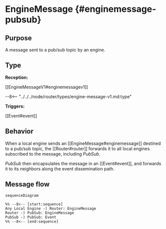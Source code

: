 <div class="message" markdown>


# EngineMessage {#enginemessage-pubsub}

## Purpose

<!-- --8<-- [start:purpose] -->
A message sent to a pub/sub topic by an engine.
<!-- --8<-- [end:purpose] -->

## Type

<!-- --8<-- [start:type] -->
**Reception:**

[[EngineMessageV1#enginemessagev1]]

--8<-- "../../../node/router/types/engine-message-v1.md:type"

**Triggers:**

[[Event#event]]
<!-- --8<-- [end:type] -->


## Behavior

<!-- --8<-- [start:behavior] -->
When a local engine sends an [[EngineMessage#enginemessage]] destined to a pub/sub topic,
the [[Router#router]] forwards it to all local engines subscribed to the message, including *PubSub*.

*PubSub* then encapsulates the message in an [[Event#event]],
and forwards it to its neighbors along the event dissemination path.
<!-- --8<-- [end:behavior] -->

## Message flow

<!-- --8<-- [start:messages] -->
```mermaid
sequenceDiagram

%% --8<-- [start:sequence]
Any Local Engine -) Router: EngineMessage
Router -) PubSub: EngineMessage
PubSub -) PubSub: Event
%% --8<-- [end:sequence]
```
<!-- --8<-- [end:messages] -->

</div>
